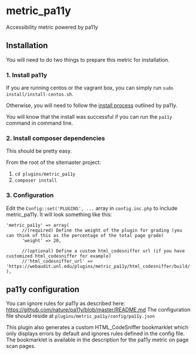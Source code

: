 # metric_pa11y
Accessibility metric powered by pa11y

## Installation
You will need to do two things to prepare this metric for installation.

### 1. Install pa11y
If you are running centos or the vagrant box, you can simply run `sudo install/install-centos.sh`.

Otherwise, you will need to follow the [install process](https://github.com/nature/pa11y) outlined by pa11y.

You will know that the install was successful if you can run the `pa11y` command in command line.

### 2. Install composer dependencies
This should be pretty easy.

From the root of the sitemaster project:

1. `cd plugins/metric_pa11y`
2. `composer install`

### 3. Configuration

Edit the `Config::set('PLUGINS', ...` array in `config.inc.php` to include metric_pa11y. It will look something like this:

```
'metric_pa11y' => array(
      //(required) Define the weight of the plugin for grading (you can think of this as the percentage of the total page grade)
      'weight' => 20,
      
      //(optional) Define a custom html_codesniffer url (if you have customized html_codesniffer for example)
      //'html_codesniffer_url' => 'https://webaudit.unl.edu/plugins/metric_pa11y/html_codesniffer/build/'
),
```

## pa11y configuration
You can ignore rules for pa11y as described here: https://github.com/nature/pa11y/blob/master/README.md
The configuration file should reside at `plugins/metric_pa11y/config/pa11y.json`

This plugin also generates a custom HTML_CodeSniffer bookmarklet which only displays errors by default and ignores rules defined in the config file.
The bookmarklet is available in the description for the pa11y metric on page scan pages.

